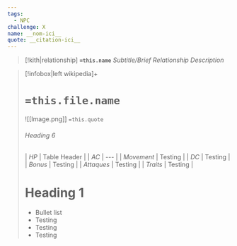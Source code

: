 ```yaml
---
tags:
  - NPC
challenge: X
name: __nom-ici__
quote: __citation-ici__
---
```


> [!kith|relationship] **`=this.name`** _Subtitle/Brief Relationship Description_



> [!infobox|left wikipedia]+ 
> #  `=this.file.name` 
> ![[Image.png]] 
>  `=this.quote`
> ###### Heading 6 
> | *HP* | Table Header | 
> | *AC* | --- | 
> | *Movement* | Testing | 
> | *DC* | Testing | 
> | *Bonus* | Testing |
> | *Attaques* | Testing |
> | *Traits* | Testing |
> 
> # Heading 1 
> - Bullet list 
> - Testing 
> - Testing 
> - Testing



